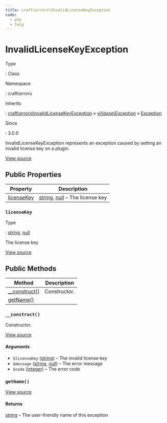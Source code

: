 ```yaml
---
title: craft\errors\InvalidLicenseKeyException
code:
  - php
  - twig
---
```


# InvalidLicenseKeyException

Type

:   Class

Namespace

:   craft\errors

Inherits

:   [craft\errors\InvalidLicenseKeyException](craft-errors-invalidlicensekeyexception.md) &raquo;
[yii\base\Exception](https://www.yiiframework.com/doc/api/2.0/yii-base-exception) &raquo;
[Exception](http://php.net/class.exception)

Since

:   3.0.0



InvalidLicenseKeyException represents an exception caused by setting an invalid license key on a plugin.





[View source](https://github.com/craftcms/cms/blob/master/src/errors/InvalidLicenseKeyException.php)


## Public Properties

| Property                                                            | Description
| ------------------------------------------------------------------- | ------------------------------------------------------------------------------------------------------------
| [licenseKey](craft-errors-invalidlicensekeyexception.md#licensekey) | [string](http://php.net/language.types.string), [null](http://php.net/language.types.null) – The license key

### `licenseKey`



Type

:   [string](http://php.net/language.types.string), [null](http://php.net/language.types.null)



The license key



[View source](https://github.com/craftcms/cms/blob/master/src/errors/InvalidLicenseKeyException.php#L23)







## Public Methods

| Method                                                                       | Description
| ---------------------------------------------------------------------------- | ------------
| [__construct()](craft-errors-invalidlicensekeyexception.md#method-construct) | Constructor.
| [getName()](craft-errors-invalidlicensekeyexception.md#method-getname)       |

### `__construct()`





Constructor.




[View source](https://github.com/craftcms/cms/blob/master/src/errors/InvalidLicenseKeyException.php#L32-L41)


#### Arguments

- `$licenseKey` ([string](http://php.net/language.types.string)) – The invalid license key
- `$message` ([string](http://php.net/language.types.string), [null](http://php.net/language.types.null)) – The error message
- `$code` ([integer](http://php.net/language.types.integer)) – The error code




### `getName()`










[View source](https://github.com/craftcms/cms/blob/master/src/errors/InvalidLicenseKeyException.php#L46-L49)



#### Returns

[string](http://php.net/language.types.string) – The user-friendly name of this exception










